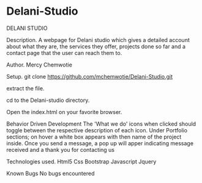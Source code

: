 # Delani-Studio
DELANI STUDIO

Description.
A webpage for Delani studio which gives a detailed account about what they are, the services they offer, projects done so far and a contact page that the user can reach them to.

Author.
Mercy Chemwotie

Setup.
git clone https://github.com/mchemwotie/Delani-Studio.git

extract the file.

cd to the Delani-studio directory.

Open the index.html on your favorite browser.

Behavior Driven Development
The 'What we do'  icons when clicked should toggle between the respective description of each icon. 
Under Portfolio sections; on hover a white box appears with then name of the project inside.
Once you send a message, a pop up will apper indicating message received and a thank you for contacting us

Technologies used.
Html5
Css
Bootstrap
Javascript
Jquery

Known Bugs
No bugs encountered
